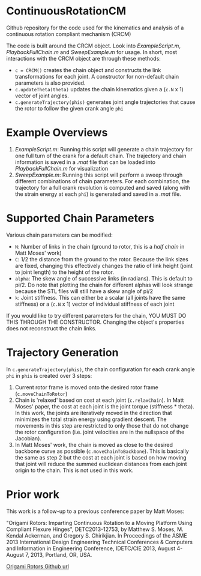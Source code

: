 # ContinuousRotationCM
Github repository for the code used for the kinematics and analysis of a continuous rotation compliant mechanism (CRCM)

The code is built around the CRCM object. Look into *ExampleScript.m*, *PlaybackFullChain.m* and *SweepExample.m* for usage. In short, most interactions with the CRCM object are through these methods:

* `c = CRCM()` creates the chain object and constructs the link transformations for each joint. A constructor for non-default chain parameters is also provided.
* `c.updateTheta(theta)` updates the chain kinematics given a (`c.N` x 1) vector of joint angles.
* `c.generateTrajectory(phis)` generates joint angle trajectories that cause the rotor to follow the given crank angle `phi`

# Example Overviews

1. *ExampleScript.m*: Running this script will generate a chain trajectory for one full turn of the crank for a default chain. The trajectory and chain information is saved in a *.mat* file that can be loaded into *PlaybackFullChain.m* for visualization
2. *SweepExample.m*: Running this script will perform a sweep through different combinations of chain parameters. For each combination, the trajectory for a full crank revolution is computed and saved (along with the strain energy at each `phi`) is generated and saved in a *.mat* file.

# Supported Chain Parameters
Various chain parameters can be modified:
* `N`: Number of links in the chain (ground to rotor, this is a *half chain* in Matt Moses' work)
* `C`: 1/2 the distance from the ground to the rotor. Because the link sizes are fixed, changing this effectively changes the ratio of link height (joint to joint length) to the height of the rotor.
* `alpha`: The skew angle of successive links (in radians). This is default to pi/2. Do note that plotting the chain for different alphas will look strange because the STL files will still have a skew angle of pi/2
* `k`: Joint stiffness. This can either be a scalar (all joints have the same stiffness) or a (`c.N` x 1) vector of individual stiffness of each joint

If you would like to try different parameters for the chain, YOU MUST DO THIS THROUGH THE CONSTRUCTOR. Changing the object's properties does not reconstruct the chain links.

# Trajectory Generation
In `c.generateTrajectory(phis)`, the chain configuration for each crank angle `phi` in `phis` is created over 3 steps:

1. Current rotor frame is moved onto the desired rotor frame (`c.moveChainToRotor`)
2. Chain is 'relaxed' based on cost at each joint (`c.relaxChain`). In Matt Moses' paper, the cost at each joint is the joint torque (stiffness * theta). In this work, the joints are iteratively moved in the direction that minimizes the total strain energy using gradient descent. The movements in this step are restricted to only those that do not change the rotor configuration (i.e. joint velocities are in the nullspace of the Jacobian).
3. In Matt Moses' work, the chain is moved as close to the desired backbone curve as possible (`c.moveChainToBackbone`). This is basically the same as step 2 but the cost at each joint is based on how moving that joint will reduce the summed euclidean distances from each joint origin to the chain. This is not used in this work.

# Prior work
This work is a follow-up to a previous conference paper by Matt Moses:

"Origami Rotors: Imparting Continuous Rotation to a Moving Platform Using Compliant Flexure Hinges", DETC2013-12753, by Matthew S. Moses, M. Kendal Ackerman, and Gregory S. Chirikjian. In Proceedings of the ASME 2013 International Design Engineering Technical Conferences & Computers and Information in Engineering Conference, IDETC/CIE 2013, August 4-August 7, 2013, Portland, OR, USA.

[Origami Rotors Github url](https://github.com/mattmoses/origami-rotors)
 
